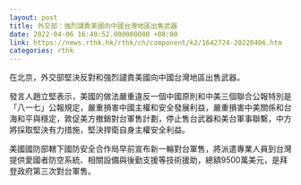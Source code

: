 ```yaml
---
layout: post
title: 外交部：強烈譴責美國向中國台灣地區出售武器
date: 2022-04-06 16:49:52.000000000 +08:00
link: https://news.rthk.hk/rthk/ch/component/k2/1642724-20220406.htm
categories: rthk
---
```


在北京，外交部堅決反對和強烈譴責美國向中國台灣地區出售武器。

發言人趙立堅表示，美國的做法嚴重違反一個中國原則和中美三個聯合公報特別是「八一七」公報規定，嚴重損害中國主權和安全發展利益，嚴重損害中美關係和台海和平與穩定，敦促美方撤銷對台軍售計劃，停止售台武器和美台軍事聯繫，中方將採取堅決有力措施，堅決捍衛自身主權安全利益。

美國國防部轄下國防安全合作局早前宣布新一輪對台軍售，將派遣專業人員到台灣提供愛國者防空系統、相關設備與後勤支援等技術援助，總額9500萬美元，是拜登政府第三次對台軍售。
